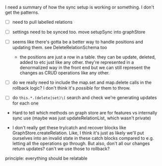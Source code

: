 I need a summary of how the sync setup is working or something. I don't get the patterns.
- [ ] need to pull labelled relations
- [ ] settings need to be synced too. move setupSync into graphStore 
- [ ] seems like there's gotta be a better way to handle positions and updating them. see DeleteRelationSchema too
    - the positions are just a row in a table. they can be update, deleted, added to etc just like any other. they're represented in a denormalized way in the front end but we can still represent the changes as CRUD operations like any other.

- [ ] do we really need to include the map.set and map.delete calls in the rollback logic? I don't think it's _possible_ for them to throw.
- [ ] do `this.*.(delete|set)\(` search and check we're generating updates for each one
- Hard to tell which methods on graph store are for features vs internally sync use (maybe was just updateRelationList, which wasn't private)


- I don't really get these try/catch and recover blocks like GraphStore.createRelation. Like, I think it's just as likely we'll put ourselves into an invalid state in these catch blocks compared to e.g. letting all the operations go through. But also, don't all our changes return updates? can't we use those to rollback?   


principle: everything should be relatable